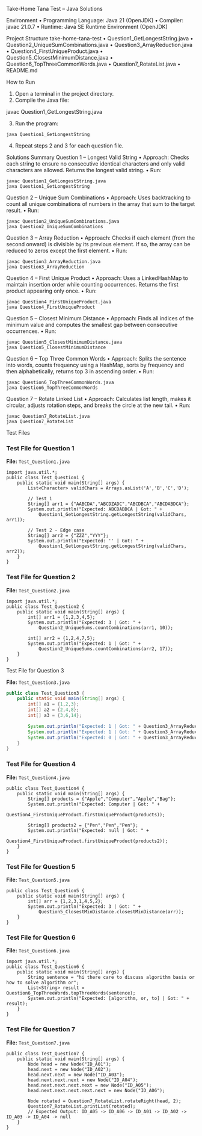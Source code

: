 Take-Home Tana Test – Java Solutions

Environment
•	Programming Language: Java 21 (OpenJDK)
•	Compiler: javac 21.0.7
•	Runtime: Java SE Runtime Environment (OpenJDK)

Project Structure
take-home-tana-test
•	Question1_GetLongestString.java
•	Question2_UniqueSumCombinations.java
•	Question3_ArrayReduction.java
•	Question4_FirstUniqueProduct.java
•	Question5_ClosestMinimumDistance.java
•	Question6_TopThreeCommonWords.java
•	Question7_RotateList.java
•	README.md

How to Run
1.	Open a terminal in the project directory.
2.	Compile the Java file:

javac Question1_GetLongestString.java

3.	Run the program:

```java Question1_GetLongestString```

4.	Repeat steps 2 and 3 for each question file.

Solutions Summary
Question 1 – Longest Valid String
•	Approach: Checks each string to ensure no consecutive identical characters and only valid characters are allowed. Returns the longest valid string.
•	Run:
```
javac Question1_GetLongestString.java
java Question1_GetLongestString
```

Question 2 – Unique Sum Combinations
•	Approach: Uses backtracking to count all unique combinations of numbers in the array that sum to the target result.
•	Run:
```
javac Question2_UniqueSumCombinations.java
java Question2_UniqueSumCombinations
```
Question 3 – Array Reduction
•	Approach: Checks if each element (from the second onward) is divisible by its previous element. If so, the array can be reduced to zeros except the first element.
•	Run:
```
javac Question3_ArrayReduction.java
java Question3_ArrayReduction
```
Question 4 – First Unique Product
•	Approach: Uses a LinkedHashMap to maintain insertion order while counting occurrences. Returns the first product appearing only once.
•	Run:
```
javac Question4_FirstUniqueProduct.java
java Question4_FirstUniqueProduct
```
Question 5 – Closest Minimum Distance
•	Approach: Finds all indices of the minimum value and computes the smallest gap between consecutive occurrences.
•	Run:
```
javac Question5_ClosestMinimumDistance.java
java Question5_ClosestMinimumDistance
```
Question 6 – Top Three Common Words
•	Approach: Splits the sentence into words, counts frequency using a HashMap, sorts by frequency and then alphabetically, returns top 3 in ascending order.
•	Run:
```
javac Question6_TopThreeCommonWords.java
java Question6_TopThreeCommonWords
```

Question 7 – Rotate Linked List
•	Approach: Calculates list length, makes it circular, adjusts rotation steps, and breaks the circle at the new tail.
•	Run:
```
javac Question7_RotateList.java
java Question7_RotateList
```
Test Files
### Test File for Question 1

**File:** `Test_Question1.java`
```
import java.util.*;
public class Test_Question1 {
    public static void main(String[] args) {
        List<Character> validChars = Arrays.asList('A','B','C','D');

        // Test 1
        String[] arr1 = {"AABCDA","ABCDZADC","ABCDBCA","ABCDABDCA"};
        System.out.println("Expected: ABCDABDCA | Got: " +
            Question1_GetLongestString.getLongestString(validChars, arr1));

        // Test 2 - Edge case
        String[] arr2 = {"ZZZ","YYY"};
        System.out.println("Expected: '' | Got: " +
            Question1_GetLongestString.getLongestString(validChars, arr2));
    }
}
```
### Test File for Question 2

**File:** `Test_Question2.java`
```
import java.util.*;
public class Test_Question2 {
    public static void main(String[] args) {
        int[] arr1 = {1,2,3,4,5};
        System.out.println("Expected: 3 | Got: " +
            Question2_UniqueSums.countCombinations(arr1, 10));

        int[] arr2 = {1,2,4,7,5};
        System.out.println("Expected: 1 | Got: " +
            Question2_UniqueSums.countCombinations(arr2, 17));
    }
}
```
Test File for Question 3

**File:** `Test_Question3.java`

```java
public class Test_Question3 {
    public static void main(String[] args) {
        int[] a1 = {1,2,3};
        int[] a2 = {2,4,8};
        int[] a3 = {3,6,14};

        System.out.println("Expected: 1 | Got: " + Question3_ArrayReduction.canMakeZero(a1));
        System.out.println("Expected: 1 | Got: " + Question3_ArrayReduction.canMakeZero(a2));
        System.out.println("Expected: 0 | Got: " + Question3_ArrayReduction.canMakeZero(a3));
    }
}
```

### Test File for Question 4

**File:** `Test_Question4.java`
```
public class Test_Question4 {
    public static void main(String[] args) {
        String[] products = {"Apple","Computer","Apple","Bag"};
        System.out.println("Expected: Computer | Got: " +
            Question4_FirstUniqueProduct.firstUniqueProduct(products));

        String[] products2 = {"Pen","Pen","Pen"};
        System.out.println("Expected: null | Got: " +
            Question4_FirstUniqueProduct.firstUniqueProduct(products2));
    }
}
```
### Test File for Question 5

**File:** `Test_Question5.java`
```
public class Test_Question5 {
    public static void main(String[] args) {
        int[] arr = {1,2,3,1,4,5,2};
        System.out.println("Expected: 3 | Got: " +
            Question5_ClosestMinDistance.closestMinDistance(arr));
    }
}
```
### Test File for Question 6

**File:** `Test_Question6.java`
```
import java.util.*;
public class Test_Question6 {
    public static void main(String[] args) {
        String sentence = "hi there care to discuss algorithm basis or how to solve algorithm or";
        List<String> result = Question6_TopThreeWords.topThreeWords(sentence);
        System.out.println("Expected: [algorithm, or, to] | Got: " + result);
    }
}
```
### Test File for Question 7

**File:** `Test_Question7.java`
```
public class Test_Question7 {
    public static void main(String[] args) {
        Node head = new Node("ID_A01");
        head.next = new Node("ID_A02");
        head.next.next = new Node("ID_A03");
        head.next.next.next = new Node("ID_A04");
        head.next.next.next.next = new Node("ID_A05");
        head.next.next.next.next.next = new Node("ID_A06");

        Node rotated = Question7_RotateList.rotateRight(head, 2);
        Question7_RotateList.printList(rotated);
        // Expected Output: ID_A05 -> ID_A06 -> ID_A01 -> ID_A02 -> ID_A03 -> ID_A04 -> null
    }
}

